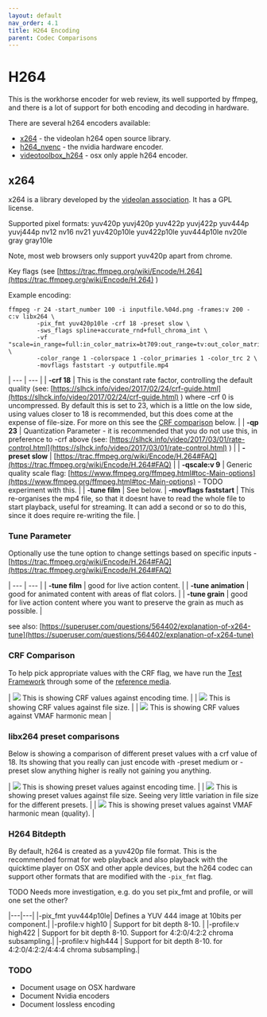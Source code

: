 ```yaml
---
layout: default
nav_order: 4.1
title: H264 Encoding
parent: Codec Comparisons
---
```


# H264 <a name="h264"></a>

This is the workhorse encoder for web review, its well supported by ffmpeg, and there is a lot of support for both encoding and decoding in hardware.

There are several h264 encoders available:
   * [x264](#x264) - the videolan h264 open source library.
   * [h264_nvenc](#h264_nvenc) - the nvidia hardware encoder.
   * [videotoolbox_h264](#videotoolbox_h264) - osx only apple h264 encoder.

## x264

x264 is a library developed by the [videolan association](https://www.videolan.org/developers/x264.html). It has a GPL license.

Supported pixel formats: yuv420p yuvj420p yuv422p yuvj422p yuv444p yuvj444p nv12 nv16 nv21 yuv420p10le yuv422p10le yuv444p10le nv20le gray gray10le

Note, most web browsers only support yuv420p apart from chrome.

Key flags (see [https://trac.ffmpeg.org/wiki/Encode/H.264](https://trac.ffmpeg.org/wiki/Encode/H.264) )

Example encoding:

<!---
name: test_h264
sources: 
- sourceimages/chromatest_1080.png.yml
comparisontest:
   - testtype: idiff
     compare_image: ../sourceimages/chromatest_1080-yuv420p10le.png
   - testtype: assertresults
     tests:
     - assert: less
       value: max_error
       less: 0.00195
-->
```
ffmpeg -r 24 -start_number 100 -i inputfile.%04d.png -frames:v 200 -c:v libx264 \
        -pix_fmt yuv420p10le -crf 18 -preset slow \
        -sws_flags spline+accurate_rnd+full_chroma_int \
        -vf "scale=in_range=full:in_color_matrix=bt709:out_range=tv:out_color_matrix=bt709" \
        -color_range 1 -colorspace 1 -color_primaries 1 -color_trc 2 \
        -movflags faststart -y outputfile.mp4
```


| --- | --- |
| **-crf 18** | This is the constant rate factor, controlling the default quality (see: [https://slhck.info/video/2017/02/24/crf-guide.html](https://slhck.info/video/2017/02/24/crf-guide.html) ) where -crf 0 is uncompressed. By default this is set to 23, which is a little on the low side, using values closer to 18 is recommended, but this does come at the expense of file-size. For more on this see the [CRF comparison](#crf-comparison) below. |
| **-qp 23** | Quantization Parameter - it is recommended that you do not use this, in preference to -crf above (see: [https://slhck.info/video/2017/03/01/rate-control.html](https://slhck.info/video/2017/03/01/rate-control.html) ) |
| **-preset slow** | [https://trac.ffmpeg.org/wiki/Encode/H.264#FAQ](https://trac.ffmpeg.org/wiki/Encode/H.264#FAQ) |
| **-qscale:v 9** | Generic quality scale flag: [https://www.ffmpeg.org/ffmpeg.html#toc-Main-options](https://www.ffmpeg.org/ffmpeg.html#toc-Main-options) - TODO experiment with this. |
| **-tune film** | See below. |
**-movflags faststart** | This re-organises the mp4 file, so that it doesnt have to read the whole file to start playback, useful for streaming. It can add a second or so to do this, since it does require re-writing the file. |

### Tune Parameter

Optionally use the tune option to change settings based on specific inputs - [https://trac.ffmpeg.org/wiki/Encode/H.264#FAQ](https://trac.ffmpeg.org/wiki/Encode/H.264#FAQ) 

| --- | --- |
| **-tune film** | good for live action content. |
| **-tune animation** | good for animated content with areas of flat colors. |
| **-tune grain** |  good for live action content where you want to preserve the grain as much as possible. |

see also: [https://superuser.com/questions/564402/explanation-of-x264-tune](https://superuser.com/questions/564402/explanation-of-x264-tune) 


### CRF Comparison

To help pick appropriate values with the CRF flag, we have run the [Test Framework](enctests/README.html) through some of the [reference media](enctests/sources/enc_sources/README.html).

| ![](enctests/reference-results/h264-crf-test-encode_time.png)  This is showing CRF values against encoding time. |
| ![](enctests/reference-results/h264-crf-test-filesize.png) This is showing CRF values against file size. |
| ![](enctests/reference-results/h264-crf-test-vmaf_harmonic_mean.png) This is showing CRF values against VMAF harmonic mean |


### libx264 preset comparisons

Below is showing a comparison of different preset values with a crf value of 18.
Its showing that you really can just encode with -preset medium or -preset slow anything higher is really not gaining you anything.

| ![](enctests/reference-results/h264-test-encode_time.png)  This is showing preset values against encoding time. |
| ![](enctests/reference-results/h264-test-filesize.png) This is showing preset values against file size. Seeing very little variation in file size for the different presets. |
| ![](enctests/reference-results/h264-test-vmaf_harmonic_mean.png) This is showing preset values against VMAF harmonic mean (quality). |


### H264 Bitdepth

By default, h264 is created as a yuv420p file format. This is the recommended format for web playback and also playback with the quicktime player on OSX and other apple devices, but the h264 codec can support other formats that are modified with the `-pix_fmt` flag.

TODO Needs more investigation, e.g. do you set pix_fmt and profile, or will one set the other?

|---|---|
|-pix_fmt yuv444p10le| Defines a YUV 444 image at 10bits per component.|
|-profile:v high10 | Support for bit depth 8-10. |
|-profile:v high422 | Support for bit depth 8-10. Support for 4:2:0/4:2:2 chroma subsampling.|
|-profile:v high444 | Support for bit depth 8-10. for 4:2:0/4:2:2/4:4:4 chroma subsampling.|



### TODO
* Document usage on OSX hardware
* Document Nvidia encoders
* Document lossless encoding